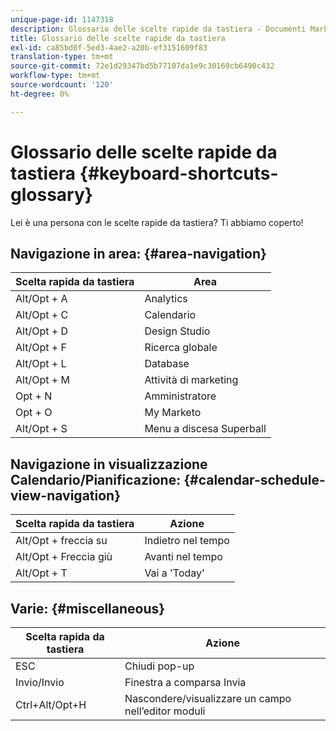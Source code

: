 ```yaml
---
unique-page-id: 1147318
description: Glossario delle scelte rapide da tastiera - Documenti Marketo - Documentazione del prodotto
title: Glossario delle scelte rapide da tastiera
exl-id: ca85bd0f-5ed3-4ae2-a20b-ef3151609f83
translation-type: tm+mt
source-git-commit: 72e1d29347bd5b77107da1e9c30169cb6490c432
workflow-type: tm+mt
source-wordcount: '120'
ht-degree: 0%

---
```


# Glossario delle scelte rapide da tastiera {#keyboard-shortcuts-glossary}

Lei è una persona con le scelte rapide da tastiera? Ti abbiamo coperto!

## Navigazione in area: {#area-navigation}

| Scelta rapida da tastiera | Area |
|---|---|
| Alt/Opt + A | Analytics |
| Alt/Opt + C | Calendario |
| Alt/Opt + D | Design Studio |
| Alt/Opt + F | Ricerca globale |
| Alt/Opt + L | Database |
| Alt/Opt + M | Attività di marketing |
| Opt + N | Amministratore |
| Opt + O | My Marketo |
| Alt/Opt + S | Menu a discesa Superball |

## Navigazione in visualizzazione Calendario/Pianificazione:  {#calendar-schedule-view-navigation}

| Scelta rapida da tastiera | Azione |
|---|---|
| Alt/Opt + freccia su | Indietro nel tempo |
| Alt/Opt + Freccia giù | Avanti nel tempo |
| Alt/Opt + T | Vai a &#39;Today&#39; |

## Varie: {#miscellaneous}

| Scelta rapida da tastiera | Azione |
|---|---|
| ESC | Chiudi pop-up |
| Invio/Invio | Finestra a comparsa Invia |
| Ctrl+Alt/Opt+H | Nascondere/visualizzare un campo nell’editor moduli |
